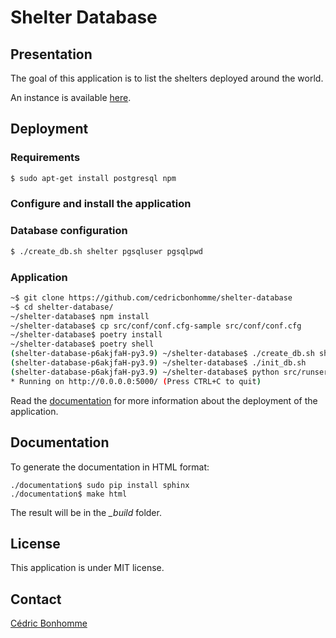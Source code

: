# Shelter Database

## Presentation

The goal of this application is to list the shelters deployed around the world.

An instance is available [here](https://shelter-database.org).


## Deployment

### Requirements

```bash
$ sudo apt-get install postgresql npm
```


### Configure and install the application

### Database configuration

```bash
$ ./create_db.sh shelter pgsqluser pgsqlpwd
```

### Application

```bash
~$ git clone https://github.com/cedricbonhomme/shelter-database
~$ cd shelter-database/
~/shelter-database$ npm install
~/shelter-database$ cp src/conf/conf.cfg-sample src/conf/conf.cfg
~/shelter-database$ poetry install
~/shelter-database$ poetry shell
(shelter-database-p6akjfaH-py3.9) ~/shelter-database$ ./create_db.sh shelter pgsqluser pgsqlpwd
(shelter-database-p6akjfaH-py3.9) ~/shelter-database$ ./init_db.sh
(shelter-database-p6akjfaH-py3.9) ~/shelter-database$ python src/runserver.py
* Running on http://0.0.0.0:5000/ (Press CTRL+C to quit)
```

Read the [documentation](/documentation) for more  information about
the deployment of the application.

## Documentation

To generate the documentation in HTML format:

    ./documentation$ sudo pip install sphinx
    ./documentation$ make html

The result will be in the *_build* folder.


## License

This application is under MIT license.



## Contact

[Cédric Bonhomme](https://www.cedricbonhomme.org)

